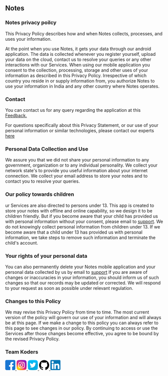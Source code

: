 ## Notes

### Notes privacy poilcy
This Privacy Policy describes how and when Notes collects, processes, and uses your information.   

At the point when you use Notes, it gets your data through our android application. The data is collected whenever you register yourself, upload your data on the cloud, contact us to resolve your queries or any other interactions with our Services. When using our mobile application you consent to the collection, processing, storage and other uses of your information as described in this Privacy Policy. Irrespective of which country you reside in or supply information from, you authorize Notes to use your information in India and any other country where Notes operates.

### Contact
You can contact us for any query regarding the application at this <a href="mailto:koderskorp@gmail.com">
        Feedback.
    </a>

For questions specifically about this Privacy Statement, or our use of your personal information or similar technologies, please contact our experts <a href="mailto:kodersin@outlook.com"> here </a>


### Personal Data Collection and Use
We assure you that we did not share your personal information to any government, organization or to any individual personality. We collect your network state's to provide you useful information about your internet connection. We collect your email address to store your notes and to contact you to resolve your queries.

### Our policy towards children
ur Services are also directed to persons under 13. This app is created to store your notes with offline and online capability, so we design it to be children friendly. But if you become aware that your child has provided us with personal information without your consent, please email to [support](!mailto:koderskorp@gmail.com). We do not knowingly collect personal information from children under 13. If we become aware that a child under 13 has provided us with personal information, we take steps to remove such information and terminate the child's account.

### Your rights of your personal data
You can also permanently delete your Notes mobile application and your personal data collected by us by email to <a href="mailto:kodersin@outlook.com">support</a>
If you are aware of changes or inaccuracies in your information, you should inform us of such changes so that our records may be updated or corrected. We will respond to your request as soon as possible under relevant regulation.
 
### Changes to this Policy
We may revise this Privacy Policy from time to time. The most current version of the policy will govern our use of your information and will always be at this page. If we make a change to this policy you can always refer to this page to see changes in our policy. By continuing to access or use the Services after those changes become effective, you agree to be bound by the revised Privacy Policy.

### Team Koders
 <left>
        <a href="https://www.facebook.com/Koders-Organization-370311677084211" target="_blank">  <img src="facebook.png" alt="facebook" height="32 px" width="32 px" class="imageclass"> </a>
        <a href="https://www.instagram.com/koders_in/" target="_blank">  <img src="instagram.png" height="32 px" width="32 px" alt="instagram" class="imageclass"> </a>
        <a href="https://twitter.com/KodersHQ/" target="_blank"><img src="twitter.png" height="32 px" width="32 px" alt="twitter" class="imageclass"> </a>
        <a href="https://github.com/koders-in" target="_blank"> <img src="github.png" height="32 px" width="32 px" alt="github" class="imageclass"> </a>
        <a href="https://www.linkedin.com/company/koders-in/" target="_blank"><img src="linkedin.png" height="32 px" width="32 px" alt="linkedin" class="imageclass"> </a>
</left>

